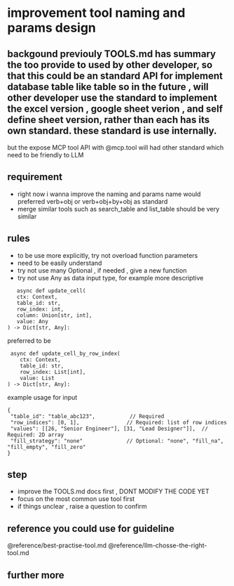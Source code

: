 # improvement tool naming and params design 
## backgound previouly TOOLS.md has summary the too provide to used by other developer, so that this could be an standard API for implement database table like table so in the future , will other developer use the standard to implement the excel version , google sheet verion , and self define sheet version, rather than each has its own standard. these standard is use internally.
 
 but the expose MCP tool API with @mcp.tool will had other standard which need to be friendly to LLM


## requirement
 - right now i wanna improve the naming and params
    name would preferred  verb+obj or   verb+obj+by+obj as standard
 - merge similar tools 
    such as search_table and list_table should be very similar  

## rules
 - to be use more explicitly, try not overload function parameters
 - need to be easily understand 
 - try not use many Optional , if needed , give a new function
 - try not use Any as data input type, for example more descriptive 
 ```
    async def update_cell(
    ctx: Context,
    table_id: str,
    row_index: int,
    column: Union[str, int],
    value: Any
) -> Dict[str, Any]: 
```

 preferred to be 

```
 async def update_cell_by_row_index(
    ctx: Context,
    table_id: str,
    row_index: List[int],
    value: List
) -> Dict[str, Any]:
```

example usage for input 
```
{
 "table_id": "table_abc123",           // Required
 "row_indices": [0, 1],               // Required: list of row indices
 "values": [[26, "Senior Engineer"], [31, "Lead Designer"]],  // Required: 2D array
 "fill_strategy": "none"              // Optional: "none", "fill_na", "fill_empty", "fill_zero"
}
```

## step 
- improve the TOOLS.md docs first  , DONT MODIFY THE CODE YET
- focus on the most common use tool first
- if things unclear , raise a question to confirm

## reference you could use for guideline
@reference/best-practise-tool.md
@reference/llm-chosse-the-right-tool.md

## further more
 